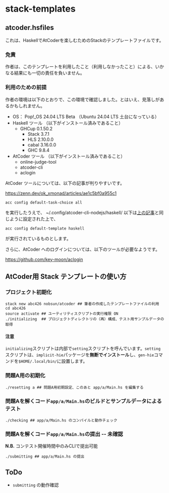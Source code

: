 # stack-templates

## atcoder.hsfiles

これは、HaskellでAtCoderを楽しむためのStackのテンプレートファイルです。

### 免責

作者は、このテンプレートを利用したこと（利用しなかったこと）による、いかなる結果にも一切の責任を負いません。

### 利用のための前提

作者の環境は以下のとおりで、この環境で確認しました。とはいえ、見落しがあるかもしれません。

- OS： Pop!_OS 24.04 LTS Beta （Ubuntu 24.04 LTS 土台になっている）
- Haskell ツール （以下がインストール済みであること）
    - GHCup 0.1.50.2
        - Stack 3.7.1
        - HLS 2.10.0.0
        - cabal 3.16.0.0
        - GHC 9.8.4
- AtCoder ツール （以下がインストール済みであること）
    - online-judge-tool
    - atcoder-cli
    - aclogin

AtCoder ツールについては、以下の記事が判りやすいです。

https://zenn.dev/ok_xmonad/articles/ae1c5bf0a955c1

```
acc config default-task-choice all
```

を実行したうえで、
~/.config/atcoder-cli-nodejs/haskell/ 以下は[上の記事](https://zenn.dev/ok_xmonad/articles/ae1c5bf0a955c1)と同じように設定された上で、

```
acc config default-template haskell
```

が実行されているものとします。

さらに、AtCoder へのログインについては、以下のツールが必要なようです。

https://github.com/key-moon/aclogin

## AtCoder用 Stack テンプレートの使い方

### プロジェクト初期化

```shell
stack new abc426 nobsun/atcoder ## 筆者の作成したテンプレートファイルの利用
cd abc426
source activate ## ユーティリティスクリプトの実行権限 ON
./initializing  ## プロジェクトディレクトリの（再）構成、テスト用サンプルデータの取得
```

#### 注意
`initializing`スクリプトは内部で`setting`スクリプトを呼んでいます。`setting`スクリプトは、`implicit-hie`パッケージを**無断でインストール**し、`gen-hie`コマンドを`$HOME/.local/bin/`に設置します。

### 問題A用の初期化

```shell
./resetting a ## 問題A用初期設定、このあと app/a/Main.hs を編集する
```

### 問題Aを解くコード`app/a/Main.hs`のビルドとサンプルデータによるテスト

```shell
./checking ## app/a/Main.hs のコンパイルと動作チェック
```

### 問題Aを解くコード`app/a/Main.hs`の提出 -- 未確認

**N.B.** コンテスト開催時間中のみCLIで提出可能

```shell
./submitting ## app/a/Main.hs の提出
```

## ToDo

- `submitting` の動作確認
